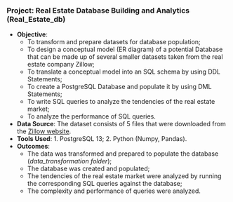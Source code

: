### Project: Real Estate Database Building and Analytics (Real_Estate_db)
- **Objective**:
  - To transform and prepare datasets for database population;
  - To design a conceptual model (ER diagram) of a potential Database that can be made up of several smaller datasets taken from the real estate company Zillow;
  - To translate a conceptual model into an SQL schema by using DDL Statements;
  - To create a PostgreSQL Database and populate it by using DML Statements;
  - To write SQL queries to analyze the tendencies of the real estate market;
  - To analyze the performance of SQL queries.
- **Data Source**: The dataset consists of 5 files that were downloaded from the [Zillow website](https://www.zillow.com/research/data/).
- **Tools Used**: 1. PostgreSQL 13; 2. Python (Numpy, Pandas).
- **Outcomes**:
  - The data was transformed and prepared to populate the database (*data_transformation folder*);
  - The database was created and populated;
  - The tendencies of the real estate market were analyzed by running the corresponding SQL queries against the database;
  - The complexity and performance of queries were analyzed.
